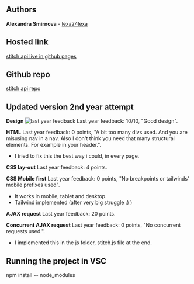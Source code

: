 ## Authors
**Alexandra Smirnova** - [lexa24lexa](https://github.com/lexa24lexa)

## Hosted link
[stitch api live in github pages](https://lexa24lexa.github.io/stitch-api-itdp/)

## Github repo
[stitch api repo](https://github.com/lexa24lexa/stitch-api-itdp)

## Updated version 2nd year attempt
**Design**
![last year feedback](image.png)
Last year feedback:
10/10, "Good design".

**HTML** 
Last year feedback:
0 points, "A bit too many divs used. And you are misusing nav in a nav. Also I don't think you need that many structural elements. For example in your header.".

- I tried to fix this the best way i could, in every page.

**CSS lay-out**
Last year feedback:
4 points.

**CSS Mobile first**
Last year feedback:
0 points, "No breakpoints or tailwinds' mobile prefixes used".

- It works in mobile, tablet and desktop.
- Tailwind implemented (after very big struggle :) )

**AJAX request**
Last year feedback:
20 points.

**Concurrent AJAX request**
Last year feedback:
0 points, "No concurrent requests used.".

- I implemented this in the js folder, stitch.js file at the end.

## Running the project in VSC
npm install -- node_modules
